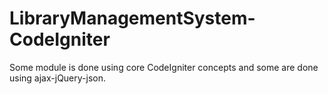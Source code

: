 # LibraryManagementSystem-CodeIgniter

Some module is done using core CodeIgniter concepts and some are done using ajax-jQuery-json.
